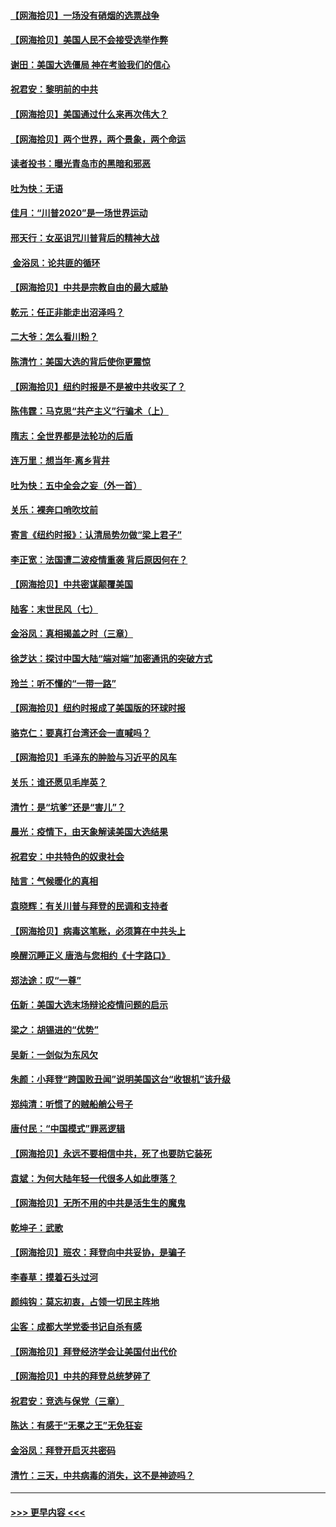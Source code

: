 #### [【网海拾贝】一场没有硝烟的选票战争](../pages/nsc993/n12531883.md?t=11080351) 
#### [【网海拾贝】美国人民不会接受选举作弊](../pages/nsc993/n12528850.md?t=11080351) 
#### [谢田：美国大选僵局 神在考验我们的信心](../pages/nsc993/n12527932.md?t=11080351) 
#### [祝君安：黎明前的中共](../pages/nsc993/n12524071.md?t=11080351) 
#### [【网海拾贝】美国通过什么来再次伟大？](../pages/nsc993/n12523844.md?t=11080351) 
#### [【网海拾贝】两个世界，两个景象，两个命运](../pages/nsc993/n12521419.md?t=11080351) 
#### [读者投书：曝光青岛市的黑暗和邪恶](../pages/nsc993/n12520988.md?t=11080351) 
#### [吐为快：无语](../pages/nsc993/n12518588.md?t=11080351) 
#### [佳月：“川普2020”是一场世界运动](../pages/nsc993/n12518581.md?t=11080351) 
#### [邢天行：女巫诅咒川普背后的精神大战](../pages/nsc993/n12517257.md?t=11080351) 
#### [ 金浴凤：论共匪的循环](../pages/nsc993/n12517133.md?t=11080351) 
#### [【网海拾贝】中共是宗教自由的最大威胁](../pages/nsc993/n12516879.md?t=11080351) 
#### [乾元：任正非能走出沼泽吗？](../pages/nsc993/n12515831.md?t=11080351) 
#### [二大爷：怎么看川粉？](../pages/nsc993/n12515820.md?t=11080351) 
#### [陈清竹：美国大选的背后使你更震惊](../pages/nsc993/n12515589.md?t=11080351) 
#### [【网海拾贝】纽约时报是不是被中共收买了？](../pages/nsc993/n12515122.md?t=11080351) 
#### [陈伟霆：马克思“共产主义”行骗术（上）](../pages/nsc993/n12510217.md?t=11080351) 
#### [隋志：全世界都是法轮功的后盾](../pages/nsc993/n12510636.md?t=11080351) 
#### [连万里：想当年‧离乡背井](../pages/nsc993/n12510623.md?t=11080351) 
#### [吐为快：五中全会之妄（外一首）](../pages/nsc993/n12510470.md?t=11080351) 
#### [关乐：裸奔口哨吹坟前](../pages/nsc993/n12510403.md?t=11080351) 
#### [寄言《纽约时报》：认清局势勿做“梁上君子”](../pages/nsc993/n12510042.md?t=11080351) 
#### [李正宽：法国遭二波疫情重袭 背后原因何在？](../pages/nsc993/n12509971.md?t=11080351) 
#### [【网海拾贝】中共密谋颠覆美国](../pages/nsc993/n12509816.md?t=11080351) 
#### [陆客：末世民风（七）](../pages/nsc993/n12507822.md?t=11080351) 
#### [金浴凤：真相揭盖之时（三章）](../pages/nsc993/n12507804.md?t=11080351) 
#### [徐芝达：探讨中国大陆“端对端”加密通讯的突破方式](../pages/nsc993/n12507682.md?t=11080351) 
#### [玲兰：听不懂的“一带一路”](../pages/nsc993/n12507669.md?t=11080351) 
#### [【网海拾贝】纽约时报成了美国版的环球时报](../pages/nsc993/n12507053.md?t=11080351) 
#### [骆克仁：要真打台湾还会一直喊吗？](../pages/nsc993/n12506843.md?t=11080351) 
#### [【网海拾贝】毛泽东的肿脸与习近平的风车](../pages/nsc993/n12504537.md?t=11080351) 
#### [关乐：谁还愿见毛岸英？](../pages/nsc993/n12503866.md?t=11080351) 
#### [清竹：是“坑爹”还是“害儿”？](../pages/nsc993/n12503034.md?t=11080351) 
#### [晨光：疫情下，由天象解读美国大选结果](../pages/nsc993/n12502536.md?t=11080351) 
#### [祝君安：中共特色的奴隶社会](../pages/nsc993/n12501529.md?t=11080351) 
#### [陆言：气候暖化的真相](../pages/nsc993/n12501183.md?t=11080351) 
#### [袁晓辉：有关川普与拜登的民调和支持者](../pages/nsc993/n12500433.md?t=11080351) 
#### [【网海拾贝】病毒这笔账，必须算在中共头上](../pages/nsc993/n12500320.md?t=11080351) 
#### [唤醒沉睡正义 唐浩与您相约《十字路口》](../pages/nsc993/n12497980.md?t=11080351) 
#### [郑法途：叹“一尊”](../pages/nsc993/n12498837.md?t=11080351) 
#### [伍新：美国大选末场辩论疫情问题的启示](../pages/nsc993/n12498829.md?t=11080351) 
#### [梁之：胡锡进的“优势”](../pages/nsc993/n12498780.md?t=11080351) 
#### [吴新：一剑似为东风欠](../pages/nsc993/n12498772.md?t=11080351) 
#### [朱颜：小拜登“跨国败丑闻”说明美国这台“收银机”该升级](../pages/nsc993/n12498731.md?t=11080351) 
#### [郑纯清：听惯了的贼船艄公号子](../pages/nsc993/n12498721.md?t=11080351) 
#### [唐付民：“中国模式”罪恶逻辑](../pages/nsc993/n12498310.md?t=11080351) 
#### [【网海拾贝】永远不要相信中共，死了也要防它装死](../pages/nsc993/n12498162.md?t=11080351) 
#### [袁斌：为何大陆年轻一代很多人如此堕落？](../pages/nsc993/n12495696.md?t=11080351) 
#### [【网海拾贝】无所不用的中共是活生生的魔鬼](../pages/nsc993/n12495621.md?t=11080351) 
#### [乾坤子：武歌](../pages/nsc993/n12493391.md?t=11080351) 
#### [【网海拾贝】班农：拜登向中共妥协，是骗子](../pages/nsc993/n12492877.md?t=11080351) 
#### [李春草：摸着石头过河](../pages/nsc993/n12491121.md?t=11080351) 
#### [颜纯钩：莫忘初衷，占领一切民主阵地](../pages/nsc993/n12490965.md?t=11080351) 
#### [尘客：成都大学党委书记自杀有感](../pages/nsc993/n12490950.md?t=11080351) 
#### [【网海拾贝】拜登经济学会让美国付出代价](../pages/nsc993/n12489662.md?t=11080351) 
#### [【网海拾贝】中共的拜登总统梦碎了](../pages/nsc993/n12487896.md?t=11080351) 
#### [祝君安：竞选与保党（三章）](../pages/nsc993/n12487258.md?t=11080351) 
#### [陈达：有感于“无冕之王”无免狂妄](../pages/nsc993/n12485133.md?t=11080351) 
#### [金浴凤：拜登开启灭共密码](../pages/nsc993/n12485125.md?t=11080351) 
#### [清竹：三天，中共病毒的消失，这不是神迹吗？](../pages/nsc993/n12485027.md?t=11080351) 

----
#### [ >>> 更早内容 <<< ](../indexes/nsc993-earlier.md)
